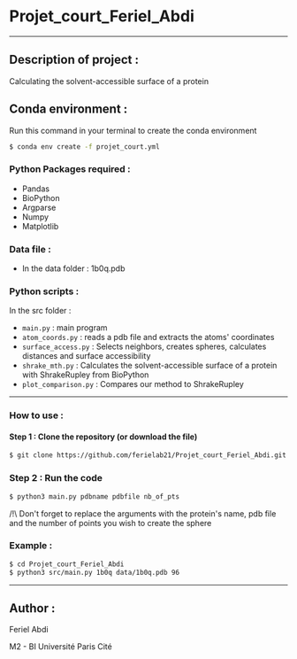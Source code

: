 # Projet_court_Feriel_Abdi
---------------------------------------------------------------
## Description of project :
Calculating the solvent-accessible surface of a protein

## Conda environment :
Run this command in your terminal to create the conda environment
```bash
$ conda env create -f projet_court.yml
```

### Python Packages required :

- Pandas
- BioPython
- Argparse
- Numpy
- Matplotlib

### Data file :

- In the data folder : 1b0q.pdb

### Python scripts : 

In the src folder :
- `main.py` : main program
- `atom_coords.py` : reads a pdb file and extracts the atoms' coordinates
- `surface_access.py` : Selects neighbors, creates spheres, calculates distances and surface accessibility
- `shrake_mth.py` : Calculates the solvent-accessible surface of a protein with ShrakeRupley from BioPython
- `plot_comparison.py` : Compares our method to ShrakeRupley

---
### How to use :

#### Step 1 : Clone the repository (or download the file)
```bash
$ git clone https://github.com/ferielab21/Projet_court_Feriel_Abdi.git
```
### Step 2 : Run the code

```bash
$ python3 main.py pdbname pdbfile nb_of_pts 
```
/!\ Don't forget to replace the arguments with the protein's name, pdb file and the number of points you wish to create the sphere

### Example :
```bash
$ cd Projet_court_Feriel_Abdi
$ python3 src/main.py 1b0q data/1b0q.pdb 96 
```
---
## Author :

Feriel Abdi

M2 - BI
Université Paris Cité
